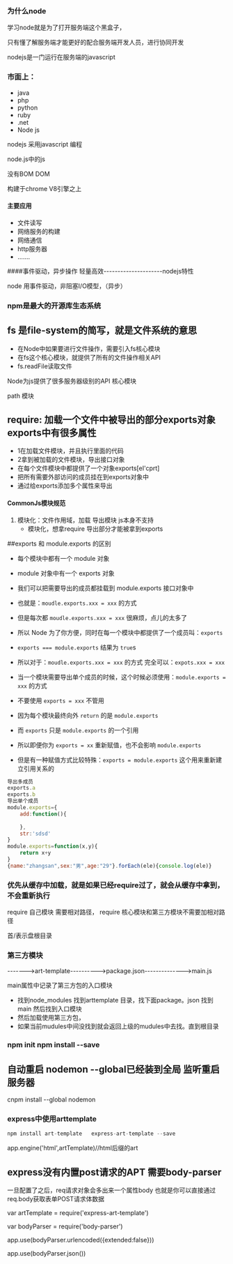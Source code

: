 ### 为什么node

学习node就是为了打开服务端这个黑盒子，

只有懂了解服务端才能更好的配合服务端开发人员，进行协同开发

nodejs是一门运行在服务端的javascript

### 市面上：

- java
- php
- python
- ruby
- .net
- Node js

nodejs 采用javascript 编程

node.js中的js

没有BOM DOM

构建于chrome  V8引擎之上

#### 主要应用

- 文件读写
- 网络服务的构建
- 网络通信
- http服务器
- .......

####事件驱动，异步操作   轻量高效---------------------nodejs特性

node 用事件驱动，非阻塞I/O模型，（异步）

### npm是最大的开源库生态系统

## fs 是file-system的简写，就是文件系统的意思

- 在Node中如果要进行文件操作，需要引入fs核心模块
- 在fs这个核心模块，就提供了所有的文件操作相关API
- fs.readFile读取文件

Node为js提供了很多服务器级别的API 核心模块

path 模块

## require:  加载一个文件中被导出的部分exports对象  exports中有很多属性

- 1在加载文件模块，并且执行里面的代码
- 2拿到被加载的文件模块，导出接口对象
- 在每个文件模块中都提供了一个对象exports[eI'cprt]
- 把所有需要外部访问的成员挂在到exports对象中
- 通过给exports添加多个属性来导出



#### CommonJs模块规范

1. 模块化：文件作用域，加载 导出模块  js本身不支持
   - 模块化，想拿require  导出部分才能被拿到exports

##exports 和 module.exports 的区别

- 每个模块中都有一个 module 对象

- module 对象中有一个 exports 对象

- 我们可以把需要导出的成员都挂载到 module.exports 接口对象中

- 也就是：`moudle.exports.xxx = xxx` 的方式

- 但是每次都 `moudle.exports.xxx = xxx` 很麻烦，点儿的太多了

- 所以 Node 为了你方便，同时在每一个模块中都提供了一个成员叫：`exports`

- `exports === module.exports` 结果为  `true`s

- 所以对于：`moudle.exports.xxx = xxx` 的方式 完全可以：`expots.xxx = xxx`

- 当一个模块需要导出单个成员的时候，这个时候必须使用：`module.exports = xxx` 的方式

- 不要使用 `exports = xxx` 不管用

- 因为每个模块最终向外 `return` 的是 `module.exports`

- 而 `exports` 只是 `module.exports` 的一个引用

- 所以即便你为 `exports = xx` 重新赋值，也不会影响 `module.exports`

- 但是有一种赋值方式比较特殊：`exports = module.exports` 这个用来重新建立引用关系的

  

```javascript
导出多成员
exports.a
exports.b
导出单个成员
module.exports={
    add:function(){ 
        
    },
    str:'sdsd'
}
module.exports=function(x,y){
    return x+y
}
{name:"zhangsan",sex:"男",age:"29"}.forEach(ele){console.log(ele)}
```



### 优先从缓存中加载，就是如果已经require过了，就会从缓存中拿到，不会重新执行

require 自己模块 需要相对路径，  require 核心模块和第三方模块不需要加相对路径

首/表示盘根目录



### 第三方模块

------->art-template---------->package.json-------------->main.js

main属性中记录了第三方包的入口模块

- 找到node_modules 找到arttemplate 目录，找下面package。json  找到main 然后找到入口模块
- 然后加载使用第三方包，
- 如果当前mudules中间没找到就会返回上级的mudules中去找。直到根目录



### npm init    npm install --save

## 自动重启 nodemon   --global已经装到全局   监听重启服务器

cnpm install --global nodemon    



### express中使用arttemplate

```javascript
npm install art-template   express-art-template --save
```

app.engine('html',artTemplate)//html后缀的art 

## express没有内置post请求的APT 需要body-parser

一旦配置了之后，req请求对象会多出来一个属性body  也就是你可以直接通过req.body获取表单POST请求体数据

var artTemplate = require('express-art-template')

var bodyParser = require('body-parser')

app.use(bodyParser.urlencoded({extended:false}))

app.use(bodyParser.json())